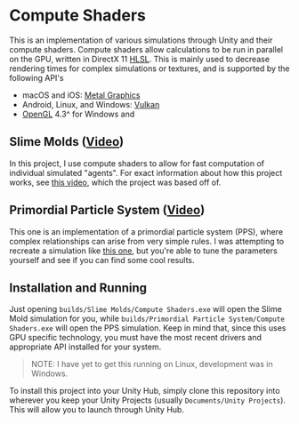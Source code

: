 # Compute Shaders

This is an implementation of various simulations through Unity and their compute shaders. Compute shaders allow calculations to be run in parallel on the GPU, written in DirectX 11 [HLSL](http://msdn.microsoft.com/en-us/library/windows/desktop/bb509561.aspx). This is mainly used to decrease rendering times for complex simulations or textures, and is supported by the following API's

- macOS and iOS: [Metal Graphics](https://developer.apple.com/metal/)
- Android, Linux, and Windows: [Vulkan](https://www.khronos.org/vulkan/)
- [OpenGL](https://www.opengl.org/) 4.3^ for Windows and

## Slime Molds ([Video](https://youtu.be/DYJ0R2PjZzM))

In this project, I use compute shaders to allow for fast computation of individual simulated "agents". For exact information about how this project works, see [this video](https://www.youtube.com/watch?v=X-iSQQgOd1A&ab_channel=SebastianLague), which the project was based off of.

## Primordial Particle System ([Video](https://youtu.be/Tgjpnm_MpTU))

This one is an implementation of a primordial particle system (PPS), where complex relationships can arise from very simple rules. I was attempting to recreate a simulation like [this one](https://www.youtube.com/watch?v=-c5XaC5-DXg&ab_channel=ScienceMathematics), but you're able to tune the parameters yourself and see if you can find some cool results.

## Installation and Running

Just opening `builds/Slime Molds/Compute Shaders.exe` will open the Slime Mold simulation for you, while `builds/Primordial Particle System/Compute Shaders.exe` will open the PPS simulation. Keep in mind that, since this uses GPU specific technology, you must have the most recent drivers and appropriate API installed for your system.

> NOTE: I have yet to get this running on Linux, development was in Windows.

To install this project into your Unity Hub, simply clone this repository into wherever you keep your Unity Projects (usually `Documents/Unity Projects`). This will allow you to launch through Unity Hub.
